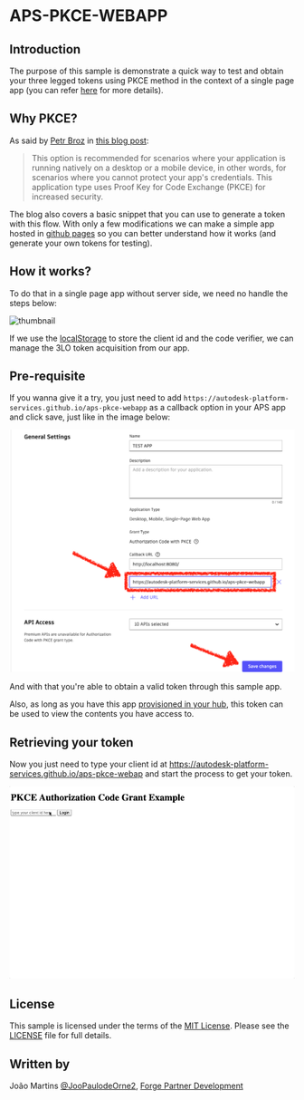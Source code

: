 # APS-PKCE-WEBAPP

## Introduction

The purpose of this sample is demonstrate a quick way to test and obtain your three legged tokens using PKCE method in the context of a single page app (you can refer [here](https://aps.autodesk.com/en/docs/oauth/v2/tutorials/get-3-legged-token-pkce/) for more details).

## Why PKCE?

As said by [Petr Broz](https://github.com/petrbroz) in [this blog post](https://aps.autodesk.com/blog/new-application-types):

> This option is recommended for scenarios where your application is running natively on a desktop or a mobile device, in other words, for scenarios where you cannot protect your app's credentials. This application type uses Proof Key for Code Exchange (PKCE) for increased security.

The blog also covers a basic snippet that you can use to generate a token with this flow.
With only a few modifications we can make a simple app hosted in [github pages](https://pages.github.com) so you can better understand how it works (and generate your own tokens for testing).

## How it works?

To do that in a single page app without server side, we need no handle the steps below:

![thumbnail](./assets/desktop-mobile-spa1.png)

If we use the [localStorage](https://developer.mozilla.org/en-US/docs/Web/API/Window/localStorage) to store the client id and the code verifier, we can manage the 3LO token acquisition from our app.

## Pre-requisite

If you wanna give it a try, you just need to add `https://autodesk-platform-services.github.io/aps-pkce-webapp` as a callback option in your APS app and click save, just like in the image below:

![add callback url](./assets/pkce-app-callback.png)

And with that you're able to obtain a valid token through this sample app.

Also, as long as you have this app [provisioned in your hub](https://tutorials.autodesk.io/#provision-access-in-other-products), this token can be used to view the contents you have access to.

## Retrieving your token

Now you just need to type your client id at https://autodesk-platform-services.github.io/aps-pkce-webap and start the process to get your token.

![PKCE Token](./assets/pkce-token.gif)

## License

This sample is licensed under the terms of the [MIT License](http://opensource.org/licenses/MIT). Please see the [LICENSE](LICENSE) file for full details.

## Written by

João Martins [@JooPaulodeOrne2](http://twitter.com/JooPaulodeOrne2), [Forge Partner Development](http://forge.autodesk.com)

